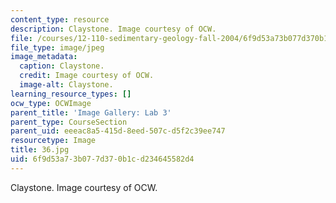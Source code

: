 ```yaml
---
content_type: resource
description: Claystone. Image courtesy of OCW.
file: /courses/12-110-sedimentary-geology-fall-2004/6f9d53a73b077d370b1cd234645582d4_36.jpg
file_type: image/jpeg
image_metadata:
  caption: Claystone.
  credit: Image courtesy of OCW.
  image-alt: Claystone.
learning_resource_types: []
ocw_type: OCWImage
parent_title: 'Image Gallery: Lab 3'
parent_type: CourseSection
parent_uid: eeeac8a5-415d-8eed-507c-d5f2c39ee747
resourcetype: Image
title: 36.jpg
uid: 6f9d53a7-3b07-7d37-0b1c-d234645582d4
---
```

Claystone. Image courtesy of OCW.

